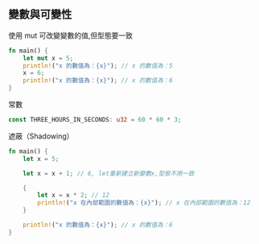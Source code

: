 ## 變數與可變性

使用 mut 可改變變數的值,但型態要一致

```rust
fn main() {
    let mut x = 5;
    println!("x 的數值為：{x}"); // x 的數值為：5
    x = 6;
    println!("x 的數值為：{x}"); // x 的數值為：6
}
```

常數

```rust
const THREE_HOURS_IN_SECONDS: u32 = 60 * 60 * 3;
```

遮蔽（Shadowing）

```rust
fn main() {
    let x = 5;

    let x = x + 1; // 6, let重新建立新變數x,型態不用一致

    {
        let x = x * 2; // 12
        println!("x 在內部範圍的數值為：{x}"); // x 在內部範圍的數值為：12
    }

    println!("x 的數值為：{x}"); // x 的數值為：6
}
```

